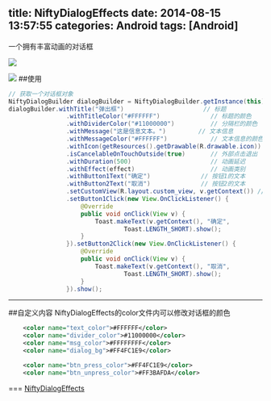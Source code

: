 title: NiftyDialogEffects
date: 2014-08-15 13:57:55
categories: Android
tags: [Android]
---
一个拥有丰富动画的对话框

![](https://github.com/zt1991616/blog/raw/master/Image/14081501.png)

![](https://github.com/zt1991616/blog/raw/master/Image/14081502.png)
##使用
```java
// 获取一个对话框对象
NiftyDialogBuilder dialogBuilder = NiftyDialogBuilder.getInstance(this);
dialogBuilder.withTitle("弹出框")						// 标题
				.withTitleColor("#FFFFFF")				// 标题的颜色
				.withDividerColor("#11000000")			// 分隔栏的颜色
				.withMessage("这是信息文本。")			// 文本信息
				.withMessageColor("#FFFFFF")			// 文本信息的颜色
				.withIcon(getResources().getDrawable(R.drawable.icon))	// 标题栏的图标
				.isCancelableOnTouchOutside(true) 		// 外部点击退出
				.withDuration(500) 						// 动画延迟
				.withEffect(effect) 					// 动画类别 
				.withButton1Text("确定") 				// 按钮1的文本
				.withButton2Text("取消") 				// 按钮2的文本
				.setCustomView(R.layout.custom_view, v.getContext()) // 设置自定义view
				.setButton1Click(new View.OnClickListener() {
					@Override
					public void onClick(View v) {
						Toast.makeText(v.getContext(), "确定",
								Toast.LENGTH_SHORT).show();
					}
				}).setButton2Click(new View.OnClickListener() {
					@Override
					public void onClick(View v) {
						Toast.makeText(v.getContext(), "取消",
								Toast.LENGTH_SHORT).show();
					}
				}).show();
```
---
##自定义内容
NiftyDialogEffects的color文件内可以修改对话框的颜色
```xml
	<color name="text_color">#FFFFFF</color>
    <color name="divider_color">#11000000</color>
    <color name="msg_color">#FFFFFFFF</color>
    <color name="dialog_bg">#FF4FC1E9</color>

    <color name="btn_press_color">#FF4FC1E9</color>
    <color name="btn_unpress_color">#FF3BAFDA</color>
```
===
[NiftyDialogEffects](https://github.com/zt1991616/NiftyDialogEffects/)